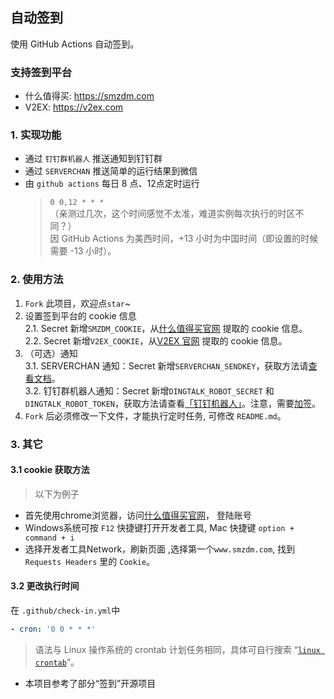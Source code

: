 ## 自动签到
使用 GitHub Actions 自动签到。

### 支持签到平台
- 什么值得买: https://smzdm.com
- V2EX: https://v2ex.com

### 1. 实现功能
+ 通过 `钉钉群机器人` 推送通知到钉钉群
+ 通过 `SERVERCHAN` 推送简单的运行结果到微信
+ 由 `github actions` 每日 8 点、12点定时运行
  > `0 0,12 * * *`    
  > （亲测过几次，这个时间感觉不太准，难道实例每次执行的时区不同？）   
  > 因 GitHub Actions 为美西时间，+13 小时为中国时间（即设置的时候需要 -13 小时）。

### 2. 使用方法
1. `Fork` 此项目，欢迎点`star`~
2. 设置签到平台的 cookie 信息    
    2.1. Secret 新增`SMZDM_COOKIE`，从[什么值得买官网](https://www.smzdm.com/) 提取的 cookie 信息。   
    2.2. Secret 新增`V2EX_COOKIE`，从[V2EX 官网](https://v2ex.com/) 提取的 cookie 信息。   
3. （可选）通知   
    3.1. SERVERCHAN 通知：Secret 新增`SERVERCHAN_SENDKEY`，获取方法请[查看文档](https://sct.ftqq.com/)。   
    3.2. 钉钉群机器人通知：Secret 新增`DINGTALK_ROBOT_SECRET` 和 `DINGTALK_ROBOT_TOKEN`，获取方法请查看[「钉钉机器人」](https://developers.dingtalk.com/document/robots/custom-robot-access)。注意，需要[加签](https://developers.dingtalk.com/document/robots/customize-robot-security-settings/title-7fs-kgs-36x)。   
4. `Fork` 后必须修改一下文件，才能执行定时任务, 可修改 `README.md`。


### 3. 其它
#### 3.1 cookie 获取方法
> 以下为例子   
+ 首先使用chrome浏览器，访问[什么值得买官网](https://www.smzdm.com/)， 登陆账号
+ Windows系统可按 `F12` 快捷键打开开发者工具, Mac 快捷键 `option + command + i`
+ 选择开发者工具Network，刷新页面 ,选择第一个`www.smzdm.com`, 找到 `Requests Headers` 里的 `Cookie`。

#### 3.2 更改执行时间
在 `.github/check-in.yml`中
```yml
- cron: '0 0 * * *'
```

> 语法与 Linux 操作系统的 crontab 计划任务相同，具体可自行搜索 “[`linux crontab`](https://www.man7.org/linux/man-pages/man5/crontab.5.html)”。

- 本项目参考了部分“签到”开源项目



  

